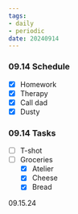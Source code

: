 ```yaml
---
tags:
- daily
- periodic
date: 20240914
---
```


### 09.14 Schedule
- [x] Homework
- [x] Therapy
- [x] Call dad
- [x] Dusty

### 09.14 Tasks 
- [ ] T-shot
- [ ] Groceries
	- [x] Atelier 
	- [x] Cheese 
	- [x] Bread

09.15.24